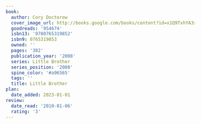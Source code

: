 ```yaml
---
book:
  author: Cory Doctorow
  cover_image_url: http://books.google.com/books/content?id=x1Q9TxhYA3sC&printsec=frontcover&img=1&zoom=1&edge=curl&source=gbs_api
  goodreads: '954674'
  isbn13: '9780765319852'
  isbn9: 0765319853
  owned: ''
  pages: '382'
  publication_year: '2008'
  series: Little Brother
  series_position: '2008'
  spine_color: '#a96565'
  tags: ''
  title: Little Brother
plan:
  date_added: 2023-01-01
review:
  date_read: '2010-01-06'
  rating: '3'
---
```


